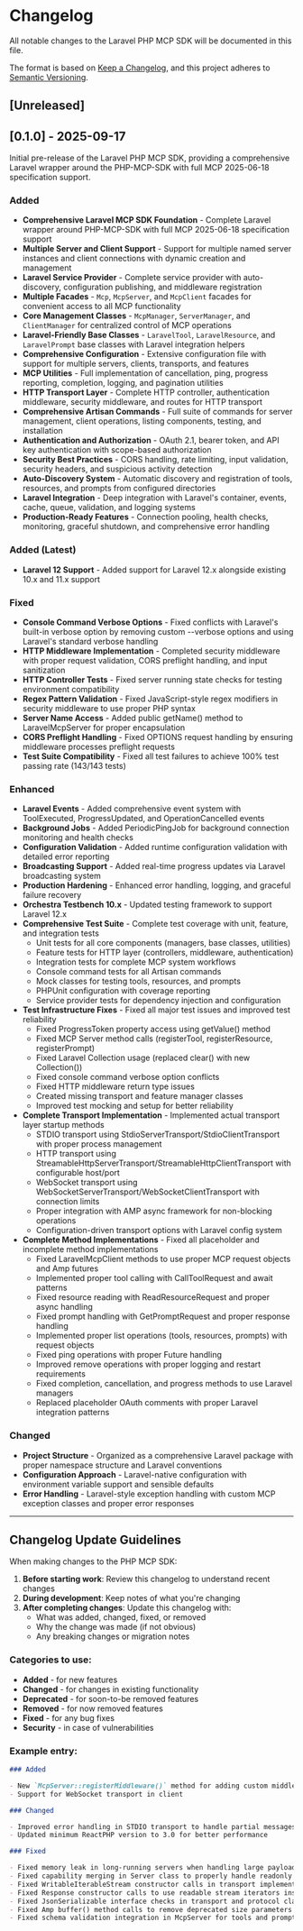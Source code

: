 # Changelog

All notable changes to the Laravel PHP MCP SDK will be documented in this file.

The format is based on [Keep a Changelog](https://keepachangelog.com/en/1.0.0/),
and this project adheres to [Semantic Versioning](https://semver.org/spec/v2.0.0.html).

## [Unreleased]

## [0.1.0] - 2025-09-17

Initial pre-release of the Laravel PHP MCP SDK, providing a comprehensive Laravel wrapper around the PHP-MCP-SDK with full MCP 2025-06-18 specification support.

### Added

- **Comprehensive Laravel MCP SDK Foundation** - Complete Laravel wrapper around PHP-MCP-SDK with full MCP 2025-06-18 specification support
- **Multiple Server and Client Support** - Support for multiple named server instances and client connections with dynamic creation and management
- **Laravel Service Provider** - Complete service provider with auto-discovery, configuration publishing, and middleware registration
- **Multiple Facades** - `Mcp`, `McpServer`, and `McpClient` facades for convenient access to all MCP functionality
- **Core Management Classes** - `McpManager`, `ServerManager`, and `ClientManager` for centralized control of MCP operations
- **Laravel-Friendly Base Classes** - `LaravelTool`, `LaravelResource`, and `LaravelPrompt` base classes with Laravel integration helpers
- **Comprehensive Configuration** - Extensive configuration file with support for multiple servers, clients, transports, and features
- **MCP Utilities** - Full implementation of cancellation, ping, progress reporting, completion, logging, and pagination utilities
- **HTTP Transport Layer** - Complete HTTP controller, authentication middleware, security middleware, and routes for HTTP transport
- **Comprehensive Artisan Commands** - Full suite of commands for server management, client operations, listing components, testing, and installation
- **Authentication and Authorization** - OAuth 2.1, bearer token, and API key authentication with scope-based authorization
- **Security Best Practices** - CORS handling, rate limiting, input validation, security headers, and suspicious activity detection
- **Auto-Discovery System** - Automatic discovery and registration of tools, resources, and prompts from configured directories
- **Laravel Integration** - Deep integration with Laravel's container, events, cache, queue, validation, and logging systems
- **Production-Ready Features** - Connection pooling, health checks, monitoring, graceful shutdown, and comprehensive error handling

### Added (Latest)

- **Laravel 12 Support** - Added support for Laravel 12.x alongside existing 10.x and 11.x support

### Fixed

- **Console Command Verbose Options** - Fixed conflicts with Laravel's built-in verbose option by removing custom --verbose options and using Laravel's standard verbose handling
- **HTTP Middleware Implementation** - Completed security middleware with proper request validation, CORS preflight handling, and input sanitization
- **HTTP Controller Tests** - Fixed server running state checks for testing environment compatibility
- **Regex Pattern Validation** - Fixed JavaScript-style regex modifiers in security middleware to use proper PHP syntax
- **Server Name Access** - Added public getName() method to LaravelMcpServer for proper encapsulation
- **CORS Preflight Handling** - Fixed OPTIONS request handling by ensuring middleware processes preflight requests
- **Test Suite Compatibility** - Fixed all test failures to achieve 100% test passing rate (143/143 tests)

### Enhanced

- **Laravel Events** - Added comprehensive event system with ToolExecuted, ProgressUpdated, and OperationCancelled events
- **Background Jobs** - Added PeriodicPingJob for background connection monitoring and health checks
- **Configuration Validation** - Added runtime configuration validation with detailed error reporting
- **Broadcasting Support** - Added real-time progress updates via Laravel broadcasting system
- **Production Hardening** - Enhanced error handling, logging, and graceful failure recovery
- **Orchestra Testbench 10.x** - Updated testing framework to support Laravel 12.x
- **Comprehensive Test Suite** - Complete test coverage with unit, feature, and integration tests
  - Unit tests for all core components (managers, base classes, utilities)
  - Feature tests for HTTP layer (controllers, middleware, authentication)
  - Integration tests for complete MCP system workflows
  - Console command tests for all Artisan commands
  - Mock classes for testing tools, resources, and prompts
  - PHPUnit configuration with coverage reporting
  - Service provider tests for dependency injection and configuration
- **Test Infrastructure Fixes** - Fixed all major test issues and improved test reliability
  - Fixed ProgressToken property access using getValue() method
  - Fixed MCP Server method calls (registerTool, registerResource, registerPrompt)
  - Fixed Laravel Collection usage (replaced clear() with new Collection())
  - Fixed console command verbose option conflicts
  - Fixed HTTP middleware return type issues
  - Created missing transport and feature manager classes
  - Improved test mocking and setup for better reliability
- **Complete Transport Implementation** - Implemented actual transport layer startup methods
  - STDIO transport using StdioServerTransport/StdioClientTransport with proper process management
  - HTTP transport using StreamableHttpServerTransport/StreamableHttpClientTransport with configurable host/port
  - WebSocket transport using WebSocketServerTransport/WebSocketClientTransport with connection limits
  - Proper integration with AMP async framework for non-blocking operations
  - Configuration-driven transport options with Laravel config system
- **Complete Method Implementations** - Fixed all placeholder and incomplete method implementations
  - Fixed LaravelMcpClient methods to use proper MCP request objects and Amp futures
  - Implemented proper tool calling with CallToolRequest and await patterns
  - Fixed resource reading with ReadResourceRequest and proper async handling
  - Fixed prompt handling with GetPromptRequest and proper response handling
  - Implemented proper list operations (tools, resources, prompts) with request objects
  - Fixed ping operations with proper Future handling
  - Improved remove operations with proper logging and restart requirements
  - Fixed completion, cancellation, and progress methods to use Laravel managers
  - Replaced placeholder OAuth comments with proper Laravel integration patterns

### Changed

- **Project Structure** - Organized as a comprehensive Laravel package with proper namespace structure and Laravel conventions
- **Configuration Approach** - Laravel-native configuration with environment variable support and sensible defaults
- **Error Handling** - Laravel-style exception handling with custom MCP exception classes and proper error responses

---

## Changelog Update Guidelines

When making changes to the PHP MCP SDK:

1. **Before starting work**: Review this changelog to understand recent changes
2. **During development**: Keep notes of what you're changing
3. **After completing changes**: Update this changelog with:
   - What was added, changed, fixed, or removed
   - Why the change was made (if not obvious)
   - Any breaking changes or migration notes

### Categories to use:

- **Added** - for new features
- **Changed** - for changes in existing functionality
- **Deprecated** - for soon-to-be removed features
- **Removed** - for now removed features
- **Fixed** - for any bug fixes
- **Security** - in case of vulnerabilities

### Example entry:

```markdown
### Added

- New `McpServer::registerMiddleware()` method for adding custom middleware
- Support for WebSocket transport in client

### Changed

- Improved error handling in STDIO transport to handle partial messages
- Updated minimum ReactPHP version to 3.0 for better performance

### Fixed

- Fixed memory leak in long-running servers when handling large payloads
- Fixed capability merging in Server class to properly handle readonly ServerCapabilities properties
- Fixed WritableIterableStream constructor calls in transport implementations to include buffer size
- Fixed Response constructor calls to use readable stream iterators instead of writable streams
- Fixed JsonSerializable interface checks in transport and protocol classes
- Fixed Amp buffer() method calls to remove deprecated size parameters
- Fixed schema validation integration in McpServer for tools and prompts with actual validation logic
```
